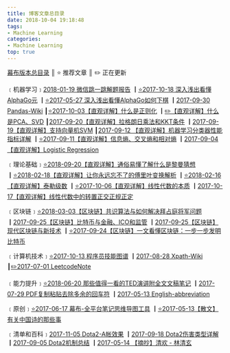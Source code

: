 ```yaml
---
title: 博客文章总目录
date: 2018-10-04 19:18:48
tags:
- Machine Learning
categories:
- Machine Learning
top: true
---
```


[幕布版本总目录](https://mubu.com/doc/3nIWmLzEPl)  ║  ⭐️ 推荐文章  ║  ✏️ 正在更新

﹝机器学习﹞[2018-01-19 微信跳一跳解题报告](<https://charlesliuyx.github.io/2018/01/19/%E5%BE%AE%E4%BF%A1%E8%B7%B3%E4%B8%80%E8%B7%B3%E8%A7%A3%E9%A2%98%E6%8A%A5%E5%91%8A/>) ┃[⭐️2017-10-18 深入浅出看懂AlphaGo元](<https://charlesliuyx.github.io/2017/10/18/%E6%B7%B1%E5%85%A5%E6%B5%85%E5%87%BA%E7%9C%8B%E6%87%82AlphaGo%E5%85%83/>) ┃[⭐️2017-05-27 深入浅出看懂AlphaGo如何下棋](<https://charlesliuyx.github.io/2017/05/27/AlphaGo%E8%BF%90%E8%A1%8C%E5%8E%9F%E7%90%86%E8%A7%A3%E6%9E%90/>) ┃[2017-09-30 Pandas-Wiki](<https://charlesliuyx.github.io/2017/09/30/Pandas-Wiki/>) ┃[⭐️2017-10-03【直观详解】什么是正则化](<https://charlesliuyx.github.io/2017/10/03/%E3%80%90%E7%9B%B4%E8%A7%82%E8%AF%A6%E8%A7%A3%E3%80%91%E4%BB%80%E4%B9%88%E6%98%AF%E6%AD%A3%E5%88%99%E5%8C%96/>) ┃[✏️【直观详解】什么是PCA、SVD](<https://charlesliuyx.github.io/2017/10/05/%E3%80%90%E7%9B%B4%E8%A7%82%E8%AF%A6%E8%A7%A3%E3%80%91%E4%BB%80%E4%B9%88%E6%98%AFPCA%E3%80%81SVD/>) ┃[2017-09-20【直观详解】拉格朗日乘法和KKT条件](<https://charlesliuyx.github.io/2017/09/20/%E6%8B%89%E6%A0%BC%E6%9C%97%E6%97%A5%E4%B9%98%E6%B3%95%E5%92%8CKKT%E6%9D%A1%E4%BB%B6/>) ┃[2017-09-19【直观详解】支持向量机SVM](<https://charlesliuyx.github.io/2017/09/19/%E6%94%AF%E6%8C%81%E5%90%91%E9%87%8F%E6%9C%BASVM%E5%AD%A6%E4%B9%A0%E7%AC%94%E8%AE%B0/>) ┃[2017-09-12 【直观详解】机器学习分类器性能指标详解](<https://charlesliuyx.github.io/2017/09/12/%E6%9C%BA%E5%99%A8%E5%AD%A6%E4%B9%A0%E5%88%86%E7%B1%BB%E5%99%A8%E6%80%A7%E8%83%BD%E6%8C%87%E6%A0%87%E8%AF%A6%E8%A7%A3/>) ┃[⭐️2017-09-11【直观详解】信息熵、交叉熵和相对熵](<https://charlesliuyx.github.io/2017/09/11/%E4%BB%80%E4%B9%88%E6%98%AF%E4%BF%A1%E6%81%AF%E7%86%B5%E3%80%81%E4%BA%A4%E5%8F%89%E7%86%B5%E5%92%8C%E7%9B%B8%E5%AF%B9%E7%86%B5/>) ┃[2017-09-04【直观详解】Logistic Regression](<https://charlesliuyx.github.io/2017/09/04/LogisticRegression%E5%AD%A6%E4%B9%A0%E7%AC%94%E8%AE%B0/>)

﹝理论基础﹞[⭐️2018-09-20【直观详解】通俗易懂了解什么是黎曼猜想](<https://charlesliuyx.github.io/2018/09/20/%E3%80%90%E7%9B%B4%E8%A7%82%E8%AF%A6%E8%A7%A3%E3%80%91%E9%80%9A%E4%BF%97%E6%98%93%E6%87%82%E4%BA%86%E8%A7%A3%E4%BB%80%E4%B9%88%E6%98%AF%E9%BB%8E%E6%9B%BC%E7%8C%9C%E6%83%B3/>) ┃[⭐️2018-02-18【直观详解】让你永远忘不了的傅里叶变换解析](<https://charlesliuyx.github.io/2018/02/18/%E3%80%90%E7%9B%B4%E8%A7%82%E8%AF%A6%E8%A7%A3%E3%80%91%E8%AE%A9%E4%BD%A0%E6%B0%B8%E8%BF%9C%E5%BF%98%E4%B8%8D%E4%BA%86%E7%9A%84%E5%82%85%E9%87%8C%E5%8F%B6%E5%8F%98%E6%8D%A2%E8%A7%A3%E6%9E%90/>) ┃[⭐️2018-02-16【直观详解】泰勒级数](<https://charlesliuyx.github.io/2018/02/16/%E3%80%90%E7%9B%B4%E8%A7%82%E8%AF%A6%E8%A7%A3%E3%80%91%E6%B3%B0%E5%8B%92%E7%BA%A7%E6%95%B0/>) ┃[⭐️2017-10-06【直观详解】线性代数的本质](<https://charlesliuyx.github.io/2017/10/06/%E3%80%90%E7%9B%B4%E8%A7%82%E8%AF%A6%E8%A7%A3%E3%80%91%E7%BA%BF%E6%80%A7%E4%BB%A3%E6%95%B0%E7%9A%84%E6%9C%AC%E8%B4%A8/>) ┃[2017-10-17【直观详解】线性代数中的转置正交正规正定](<https://charlesliuyx.github.io/2017/10/17/%E3%80%90%E7%9B%B4%E8%A7%82%E8%AF%A6%E8%A7%A3%E3%80%91%E7%BA%BF%E6%80%A7%E4%BB%A3%E6%95%B0%E4%B8%AD%E7%9A%84%E6%AD%A3%E4%BA%A4%E6%AD%A3%E8%A7%84%E6%AD%A3%E5%AE%9A%E8%BD%AC%E7%BD%AE/>)  

﹝区块链﹞[⭐️2018-03-03【区块链】共识算法与如何解决拜占庭将军问题](<https://charlesliuyx.github.io/2018/03/03/%E3%80%90%E5%8C%BA%E5%9D%97%E9%93%BE%E3%80%91%E5%A6%82%E4%BD%95%E8%A7%A3%E5%86%B3%E6%8B%9C%E5%8D%A0%E5%BA%AD%E5%B0%86%E5%86%9B%E9%97%AE%E9%A2%98/>) ┃[2017-09-25【区块链】比特币与金融、ICO和监管](<https://charlesliuyx.github.io/2017/09/25/%E5%8C%BA%E5%9D%97%E9%93%BE%EF%BC%88%E6%AF%94%E7%89%B9%E5%B8%81%EF%BC%89%E4%B8%8E%E9%87%91%E8%9E%8D/>) ┃[2017-09-25【区块链】现代区块链与新技术](<https://charlesliuyx.github.io/2017/09/25/%E7%8E%B0%E4%BB%A3%E5%8C%BA%E5%9D%97%E9%93%BE%E4%B8%8E%E6%96%B0%E6%8A%80%E6%9C%AF/>) ┃[⭐️2017-09-24【区块链】一文看懂区块链：一步一步发明比特币](<https://charlesliuyx.github.io/2017/09/24/%E4%B8%80%E6%96%87%E5%BC%84%E6%87%82%E5%8C%BA%E5%9D%97%E9%93%BE-%E4%BB%A5%E6%AF%94%E7%89%B9%E5%B8%81%E4%B8%BA%E4%BE%8B/>)  

﹝计算机技术﹞[⭐️2017-10-13 程序员技能图谱](<https://charlesliuyx.github.io/2017/10/13/%E7%A8%8B%E5%BA%8F%E5%91%98%E6%8A%80%E8%83%BD%E5%9B%BE%E8%B0%B1/>) ┃[2017-08-28 Xpath-Wiki](<https://charlesliuyx.github.io/2017/08/28/Xpath%E4%BD%BF%E7%94%A8%E6%8C%87%E5%8D%97/>) ┃[✏️2017-07-01 LeetcodeNote](<https://charlesliuyx.github.io/2017/07/01/LeetcodeNote/>)

﹝能力提升﹞[⭐️2018-06-20 那些值得一看的TED演讲附全文文稿笔记](<https://charlesliuyx.github.io/2018/06/20/%E9%82%A3%E4%BA%9B%E5%80%BC%E5%BE%97%E4%B8%80%E7%9C%8B%E7%9A%84TED%E6%BC%94%E8%AE%B2%E9%99%84%E5%85%A8%E6%96%87%E6%96%87%E7%A8%BF%E7%AC%94%E8%AE%B0/>) ┃[2017-07-29 PDF复制粘贴去除多余的回车符](<https://charlesliuyx.github.io/2017/07/29/PDF%E5%A4%8D%E5%88%B6%E7%B2%98%E8%B4%B4%E5%8E%BB%E9%99%A4%E5%A4%9A%E4%BD%99%E7%9A%84%E5%9B%9E%E8%BD%A6%E7%AC%A6/>) ┃[2017-05-13 English-abbreviation](<https://charlesliuyx.github.io/2017/05/13/English-abbreviation/>)

﹝原创﹞[⭐️2017-06-17 幕布-全平台笔记思维导图工具](<https://charlesliuyx.github.io/2017/06/17/%E5%B9%95%E5%B8%83-%E5%85%A8%E5%B9%B3%E5%8F%B0%E7%AC%94%E8%AE%B0%E6%80%9D%E7%BB%B4%E5%AF%BC%E5%9B%BE%E5%B7%A5%E5%85%B7/>) ┃[⭐️2017-05-13【散文】有关中国诗的那些事](<https://charlesliuyx.github.io/2017/05/13/%E6%9C%89%E5%85%B3%E4%B8%AD%E5%9B%BD%E8%AF%97%E7%9A%84%E9%82%A3%E4%BA%9B%E4%BA%8B/>)  

﹝清单和百科﹞[2017-11-05 Dota2-A帐效果](<https://charlesliuyx.github.io/2017/11/05/Dota2-A%E5%B8%90%E6%95%88%E6%9E%9C/>) ┃[2017-09-18 Dota2伤害类型详解](<https://charlesliuyx.github.io/2017/09/18/Dota2%E4%BC%A4%E5%AE%B3%E7%B1%BB%E5%9E%8B%E8%AF%A6%E8%A7%A3/>) ┃[2017-09-05 Dota2机制总结](<https://charlesliuyx.github.io/2017/09/05/Dota2%E6%9C%BA%E5%88%B6%E6%80%BB%E7%BB%93/>) ┃[2017-05-14 【摘抄】清欢 - 林清玄](<https://charlesliuyx.github.io/2017/05/14/%E6%B8%85%E6%AC%A2/>)  

<!-- more -->

